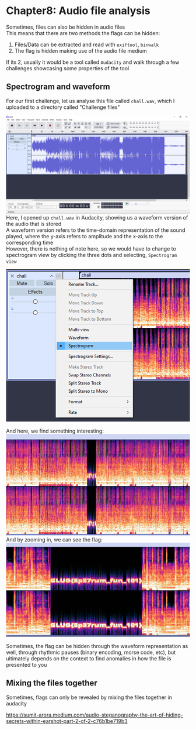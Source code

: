 # Chapter8: Audio file analysis #  
Sometimes, files can also be hidden in audio files  
This means that there are two methods the flags can be hidden:  
1) Files/Data can be extracted and read with `exiftool`, `binwalk`  
2) The flag is hidden making use of the audio file medium  

If its 2, usually it would be a tool called `Audacity` and walk through a few challenges showcasing some properties of the tool    

## Spectrogram and waveform ##  

For our first challenge, let us analyse this file called `chall.wav`, which I uploaded to a directory called "Challenge files"   

![alt text](../images/image-19.png)  
Here, I opened up `chall.wav` in Audacity, showing us a waveform version of the audio that is stored  
A waveform version refers to the time-domain representation of the sound played, where the y-axis refers to amplitude and the x-axis to the corresponding time  
However, there is nothing of note here, so we would have to change to spectrogram view by clicking the three dots and selecting, `Spectrogram view`    

![alt text](../images/image-20.png)  

And here, we find something interesting:   
![alt text](../images/image-21.png)  
And by zooming in, we can see the flag:  
![alt text](../images/image-22.png)

Sometimes, the flag can be hidden through the waveform representation as well, through rhythmic pauses (binary encoding, morse code, etc), but ultimately depends on the context to find anomalies in how the file is presented to you  

## Mixing the files together ##  

Sometimes, flags can only be revealed by mixing the files together in audacity

https://sumit-arora.medium.com/audio-steganography-the-art-of-hiding-secrets-within-earshot-part-2-of-2-c76b1be719b3
